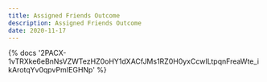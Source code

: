 ```yaml
---
title: Assigned Friends Outcome
description: Assigned Friends Outcome
date: 2020-11-17
---
```

<body style="margin:0">
{% docs '2PACX-1vTRXke6eBnNsVZWTezHZ0oHY1dXACfJMs1RZ0H0yxCcwILtpqnFreaWte_ikArotqYv0qpvPmIEGHNp' %}